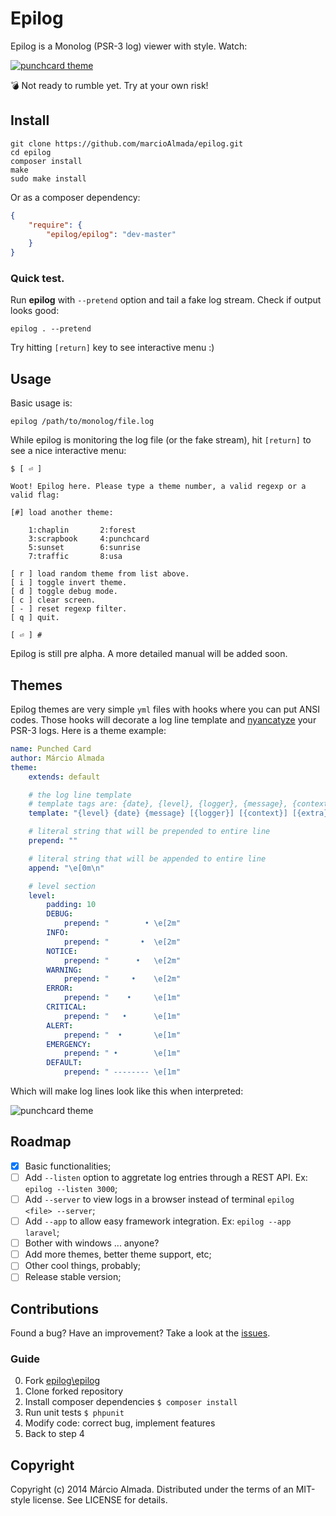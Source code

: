 Epilog
======

Epilog is a Monolog (PSR-3 log) viewer with style. Watch:

[![punchcard theme](https://dl.dropboxusercontent.com/u/49549530/epilog/asciinema.png)](https://asciinema.org/a/12309)

:bomb: Not ready to rumble yet. Try at your own risk!

## Install

```
git clone https://github.com/marcioAlmada/epilog.git
cd epilog
composer install
make
sudo make install
```

Or as a composer dependency:

```json
{
    "require": {
        "epilog/epilog": "dev-master"
    }
}
```

### Quick test.

Run **epilog** with `--pretend` option and tail a fake log stream. Check if output looks good:

```
epilog . --pretend
```

Try hitting `[return]` key to see interactive menu :)

## Usage

Basic usage is:

```
epilog /path/to/monolog/file.log
```

While epilog is monitoring the log file (or the fake stream), hit `[return]` to see a nice interactive menu:

```
$ [ ⏎ ]

Woot! Epilog here. Please type a theme number, a valid regexp or a valid flag:

[#] load another theme:

    1:chaplin       2:forest
    3:scrapbook     4:punchcard
    5:sunset        6:sunrise
    7:traffic       8:usa

[ r ] load random theme from list above.
[ i ] toggle invert theme.
[ d ] toggle debug mode.
[ c ] clear screen.
[ - ] reset regexp filter.
[ q ] quit.

[ ⏎ ] # 
```

Epilog is still pre alpha. A more detailed manual will be added soon.

## Themes

Epilog themes are very simple `yml` files with hooks where you can put ANSI codes.
Those hooks will decorate a log line template and [nyancatyze](http://youtu.be/QH2-TGUlwu4)
your PSR-3 logs. Here is a theme example:

```yaml
name: Punched Card
author: Márcio Almada
theme:
    extends: default

    # the log line template
    # template tags are: {date}, {level}, {logger}, {message}, {context}, {extra}
    template: "{level} {date} {message} [{logger}] [{context}] [{extra}]"

    # literal string that will be prepended to entire line
    prepend: ""

    # literal string that will be appended to entire line
    append: "\e[0m\n"

    # level section
    level:
        padding: 10
        DEBUG:
            prepend: "        • \e[2m"
        INFO:
            prepend: "       •  \e[2m"
        NOTICE:
            prepend: "      •   \e[2m"
        WARNING:
            prepend: "     •    \e[2m"
        ERROR:
            prepend: "    •     \e[1m"
        CRITICAL:
            prepend: "   •      \e[1m"
        ALERT:
            prepend: "  •       \e[1m"
        EMERGENCY:
            prepend: " •        \e[1m"
        DEFAULT:
            prepend: " -------- \e[1m"
```

Which will make log lines look like this when interpreted:

![punchcard theme](https://dl.dropboxusercontent.com/u/49549530/epilog/punchcard.png)

## Roadmap

- [x] Basic functionalities;
- [ ] Add `--listen` option to aggretate log entries through a REST API. Ex: `epilog --listen 3000`;
- [ ] Add `--server` to view logs in a browser instead of terminal `epilog <file> --server`;
- [ ] Add `--app` to allow easy framework integration. Ex: `epilog --app laravel`;
- [ ] Bother with windows ... anyone?
- [ ] Add more themes, better theme support, etc;
- [ ] Other cool things, probably;
- [ ] Release stable version;

## Contributions

Found a bug? Have an improvement? Take a look at the [issues](https://github.com/marcioAlmada/epilog/issues).

### Guide
 
0. Fork [epilog\epilog](https://github.com/marcioAlmada/epilog/fork)
0. Clone forked repository
0. Install composer dependencies `$ composer install`
0. Run unit tests `$ phpunit`
0. Modify code: correct bug, implement features
0. Back to step 4

## Copyright

Copyright (c) 2014 Márcio Almada. Distributed under the terms of an MIT-style license.
See LICENSE for details.
